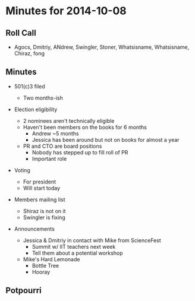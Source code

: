 Minutes for 2014-10-08
======================

Roll Call
---------
- Agocs, Dmitriy, ANdrew, Swingler, Stoner, Whatsisname, Whatsisname, Chiraz, fong


Minutes
-------

- 501(c)3 filed
	- Two months-ish

- Election eligibility
	- 2 nominees aren't technically eligible
	- Haven't been members on the books for 6 months
		- Andrew ~5 months
		- Jessica has been around but not on books for almost a year
	- PR and CTO are board positions
		- Nobody has stepped up to fill roll of PR
		- Important role
- Voting
	- For president
	- Will start today

- Members mailing list
	- Shiraz is not on it
	- Swingler is fixing
- Announcements
	- Jessica & Dmitriy in contact with Mike from ScienceFest
		- Summit w/ IIT teachers next week
		- Tell them about a potential workshop
	- Mike's Hard Lemonade
		- Bottle Tree
		- Hooray

Potpourri
------------
